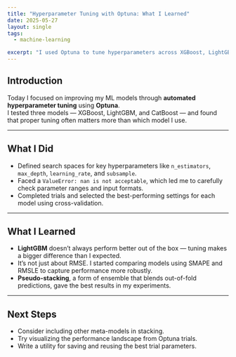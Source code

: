 ```yaml
---
title: "Hyperparameter Tuning with Optuna: What I Learned"  
date: 2025-05-27  
layout: single  
tags:  
  - machine-learning  

excerpt: "I used Optuna to tune hyperparameters across XGBoost, LightGBM, and CatBoost — and found out why tuning matters more than the model itself."  
---
```


## Introduction  

Today I focused on improving my ML models through **automated hyperparameter tuning** using **Optuna**.  
I tested three models — XGBoost, LightGBM, and CatBoost — and found that proper tuning often matters more than which model I use.  

---

## What I Did  

- Defined search spaces for key hyperparameters like `n_estimators`, `max_depth`, `learning_rate`, and `subsample`.  
- Faced a `ValueError: nan is not acceptable`, which led me to carefully check parameter ranges and input formats.  
- Completed trials and selected the best-performing settings for each model using cross-validation.  

---

## What I Learned  

- **LightGBM** doesn’t always perform better out of the box — tuning makes a bigger difference than I expected.  
- It’s not just about RMSE. I started comparing models using SMAPE and RMSLE to capture performance more robustly.  
- **Pseudo-stacking**, a form of ensemble that blends out-of-fold predictions, gave the best results in my experiments.  

---

## Next Steps  

- Consider including other meta-models in stacking.  
- Try visualizing the performance landscape from Optuna trials.  
- Write a utility for saving and reusing the best trial parameters.  
